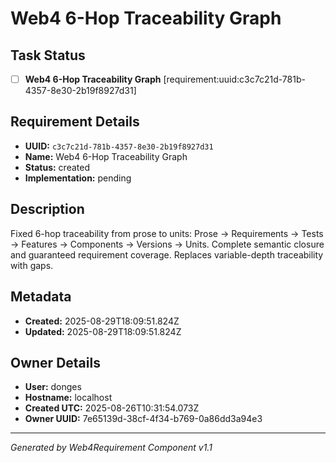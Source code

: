 # Web4 6-Hop Traceability Graph

## Task Status
- [ ] **Web4 6-Hop Traceability Graph** [requirement:uuid:c3c7c21d-781b-4357-8e30-2b19f8927d31]

## Requirement Details

- **UUID:** `c3c7c21d-781b-4357-8e30-2b19f8927d31`
- **Name:** Web4 6-Hop Traceability Graph
- **Status:** created
- **Implementation:** pending

## Description

Fixed 6-hop traceability from prose to units: Prose → Requirements → Tests → Features → Components → Versions → Units. Complete semantic closure and guaranteed requirement coverage. Replaces variable-depth traceability with gaps.

## Metadata

- **Created:** 2025-08-29T18:09:51.824Z
- **Updated:** 2025-08-29T18:09:51.824Z

## Owner Details

- **User:** donges
- **Hostname:** localhost
- **Created UTC:** 2025-08-26T10:31:54.073Z
- **Owner UUID:** 7e65139d-38cf-4f34-b769-0a86dd3a94e3

---

*Generated by Web4Requirement Component v1.1*